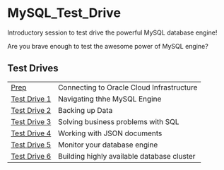 # MySQL_Test_Drive
Introductory session to test drive the powerful MySQL database engine!

Are you brave enough to test the awesome power of MySQL engine?
## Test Drives
|||
| ------------- | ------------------------------------------------------- |
| [Prep](Prep) | Connecting to Oracle Cloud Infrastructure
| [Test Drive 1](Lab1) | Navigating thhe MySQL Engine 
| [Test Drive 2](Lab2) | Backing up Data
| [Test Drive 3](Lab3) | Solving business problems with SQL
| [Test Drive 4](Lab4) | Working with JSON documents
| [Test Drive 5](Lab5) | Monitor your database engine
| [Test Drive 6](Lab6) | Building highly available database cluster


